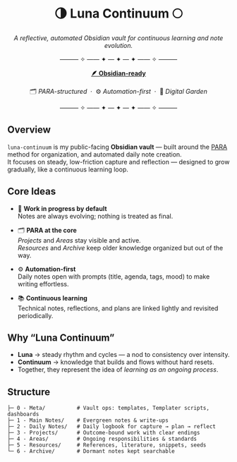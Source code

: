 <h1 align="center">🌗 Luna Continuum 🌕</h1>

<p align="center"><em>A reflective, automated Obsidian vault for continuous learning and note evolution.</em></p>

<p align="center">——— ✧ —— ✦ — ✦ — ✦ —— ✧ ———</p>

<p align="center">
  <a href="https://obsidian.md" target="_blank"><b>🪶 Obsidian-ready</b></a>  
  <br><br>
  🗂️ <i>PARA-structured</i> &nbsp;·&nbsp; ⚙️ <i>Automation-first</i> &nbsp;·&nbsp; 🌱 <i>Digital Garden</i>
</p>

<p align="center">——— ✧ —— ✦ — ✦ — ✦ —— ✧ ———</p>

## Overview

`luna-continuum` is my public-facing **Obsidian vault** — built around the [PARA](https://fortelabs.co/blog/para/) method for organization, and automated daily note creation.  
It focuses on steady, low-friction capture and reflection — designed to grow gradually, like a continuous learning loop.

## Core Ideas

- 🧩 **Work in progress by default**  
  Notes are always evolving; nothing is treated as final.

- 🗂️ **PARA at the core**  
  *Projects* and *Areas* stay visible and active.  
  *Resources* and *Archive* keep older knowledge organized but out of the way.

- ⚙️ **Automation-first**  
  Daily notes open with prompts (title, agenda, tags, mood) to make writing effortless.

- 📚 **Continuous learning**  
  Technical notes, reflections, and plans are linked lightly and revisited periodically.

## Why “Luna Continuum”

- **Luna** → steady rhythm and cycles — a nod to consistency over intensity.  
- **Continuum** → knowledge that builds and flows without hard resets.  
- Together, they represent the idea of *learning as an ongoing process*.

## Structure

```text
├─ 0 - Meta/          # Vault ops: templates, Templater scripts, dashboards
├─ 1 - Main Notes/    # Evergreen notes & write-ups
├─ 2 - Daily Notes/   # Daily logbook for capture → plan → reflect
├─ 3 - Projects/      # Outcome-bound work with clear endings
├─ 4 - Areas/         # Ongoing responsibilities & standards
├─ 5 - Resources/     # References, literature, snippets, seeds
└─ 6 - Archive/       # Dormant notes kept searchable